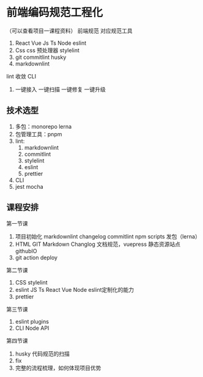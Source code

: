 # 前端编码规范工程化
（可以查看项目一课程资料）
前端规范 对应规范工具

1. React Vue Js Ts Node eslint
2. Css css 预处理器 stylelint
3. git commitlint husky
4. markdownlint

lint 收敛 CLI

1. 一键接入 一键扫描 一键修复 一键升级

## 技术选型

1. 多包：monorepo lerna
2. 包管理工具：pnpm
3. lint: 
    1. markdownlint 
    2. commitlint 
    3. stylelint 
    4. eslint
    5. prettier
4. CLI
5. jest mocha

## 课程安排

第一节课

1. 项目初始化 markdownlint changelog commitlint npm scripts 发包（lerna）
2. HTML  GIT Markdown Changlog 文档规范，vuepress 静态资源站点 githubIO
3. git action deploy

第二节课

1. CSS stylelint
2. eslint JS Ts React Vue Node eslint定制化的能力
3. prettier

第三节课

1. eslint plugins
2. CLI Node API

第四节课

1. husky 代码规范的扫描
2. fix 
3. 完整的流程梳理，如何体现项目优势